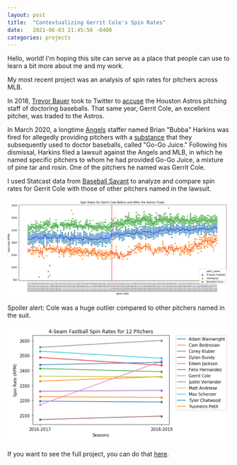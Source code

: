 ```yaml
---
layout: post
title:  "Contextualizing Gerrit Cole's Spin Rates"
date:   2021-06-03 21:45:56 -0400
categories: projects
---
```


Hello, world! I'm hoping this site can serve as a place that people can use to learn a bit more about me and my work.

My most recent project was an analysis of spin rates for pitchers across MLB. 

In 2018, [Trevor Bauer](https://www.baseball-reference.com/players/b/bauertr01.shtml) took to Twitter to [accuse](https://twitter.com/BauerOutage/status/991339034034233344) the Houston Astros pitching staff of doctoring baseballs. That same year, Gerrit Cole, an excellent pitcher, was traded to the Astros.

In March 2020, a longtime [Angels](https://www.mlb.com/angels) staffer named Brian "Bubba" Harkins was fired for allegedly providing pitchers with a [substance](https://www.latimes.com/sports/angels/story/2020-03-06/angels-employee-bubba-harkins-sold-homemade-substance-pitchers-applied-to-baseballs) that they subsequently used to doctor baseballs, called "Go-Go Juice." Following his dismissal, Harkins filed a lawsuit against the Angels and MLB, in which he named specific pitchers to whom he had provided Go-Go Juice, a mixture of pine tar and rosin. One of the pitchers he named was Gerrit Cole.

I used Statcast data from [Baseball Savant](https://baseballsavant.mlb.com/statcast_search) to analyze and compare spin rates for Gerrit Cole with those of other pitchers named in the lawsuit. 

<p align="center">
  <img src="/docs/media/cole-spin-rates.png">
</p>

Spoiler alert: Cole was a huge outlier compared to other pitchers named in the suit. 

<p align="center">
  <img src="/docs/media/cole-comp.png">
</p>

If you want to see the full project, you can do that [here](https://github.com/krishyfishy/baseball/blob/main/spin_rate_investigation.ipynb). 

